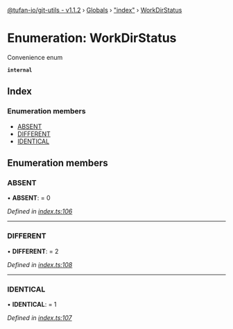 [@tufan-io/git-utils - v1.1.2](../README.md) › [Globals](../globals.md) › ["index"](../modules/_index_.md) › [WorkDirStatus](_index_.workdirstatus.md)

# Enumeration: WorkDirStatus

Convenience enum

**`internal`** 

## Index

### Enumeration members

* [ABSENT](_index_.workdirstatus.md#absent)
* [DIFFERENT](_index_.workdirstatus.md#different)
* [IDENTICAL](_index_.workdirstatus.md#identical)

## Enumeration members

###  ABSENT

• **ABSENT**: = 0

*Defined in [index.ts:106](https://github.com/tufan-io/git-utils/blob/1e41f91/src/index.ts#L106)*

___

###  DIFFERENT

• **DIFFERENT**: = 2

*Defined in [index.ts:108](https://github.com/tufan-io/git-utils/blob/1e41f91/src/index.ts#L108)*

___

###  IDENTICAL

• **IDENTICAL**: = 1

*Defined in [index.ts:107](https://github.com/tufan-io/git-utils/blob/1e41f91/src/index.ts#L107)*
